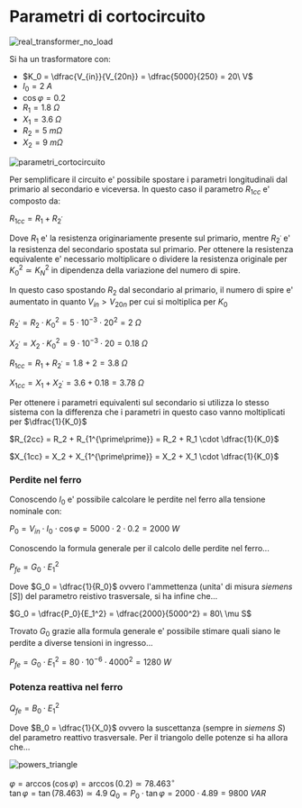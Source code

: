 # Parametri di cortocircuito  

![real_transformer_no_load](https://github.com/user-attachments/assets/ad19ca32-d0c6-4d31-b2e2-8dd95eb788d8)  

Si ha un trasformatore con:  

* $K_0 = \dfrac{V_{in}}{V_{20n}} = \dfrac{5000}{250} = 20\ V$
* $I_0 = 2\ A$
* $\cos \varphi = 0.2$
* $R_1 = 1.8\ \Omega$
* $X_1 = 3.6\ \Omega$
* $R_2 = 5\ m\Omega$
* $X_2 = 9\ m\Omega$

![parametri_cortocircuito](https://github.com/user-attachments/assets/68067eb1-0484-468e-8e7b-37fc4bb8a83c)    

Per semplificare il circuito e' possibile spostare i parametri longitudinali dal primario al secondario e viceversa. In questo caso il parametro $R_{1cc}$ e' composto da:  

$R_{1cc} = R_1 + R_{2^\prime}$  

Dove $R_1$ e' la resistenza originariamente presente sul primario, mentre $R_{2^\prime}$ e' la resistenza del secondario spostata sul primario. Per ottenere la resistenza equivalente e' necessario moltiplicare o dividere la resistenza originale per $K_0^2 \simeq K_N^2$ in dipendenza della variazione del numero di spire.  

In questo caso spostando $R_2$ dal secondario al primario, il numero di spire e' aumentato in quanto $V_{in} > V_{20n}$ per cui si moltiplica per $K_0$  

$R_{2^\prime} = R_2 \cdot K_0^2 = 5 \cdot 10^{-3} \cdot 20^2 = 2\ \Omega$  

$X_{2^\prime} = X_2 \cdot K_0^2 = 9 \cdot 10^{-3} \cdot 20 = 0.18\ \Omega$  

$R_{1cc} = R_1 + R_{2^\prime} = 1.8 + 2 = 3.8\ \Omega$  

$X_{1cc} = X_1 + X_{2^\prime} = 3.6 + 0.18 = 3.78\ \Omega$  

Per ottenere i parametri equivalenti sul secondario si utilizza lo stesso sistema con la differenza che i parametri in questo caso vanno moltiplicati per $\dfrac{1}{K_0}$  

$R_{2cc} = R_2 + R_{1^{\prime\prime}} = R_2 + R_1 \cdot \dfrac{1}{K_0}$  

$X_{1cc} = X_2 + X_{1^{\prime\prime}} = X_2 + X_1 \cdot \dfrac{1}{K_0}$  

### Perdite nel ferro  

Conoscendo $I_0$ e' possibile calcolare le perdite nel ferro alla tensione nominale con:  

$P_0 = V_{in}\cdot I_0\cdot\cos\varphi = 5000 \cdot 2 \cdot 0.2 = 2000\ W$  

Conoscendo la formula generale per il calcolo delle perdite nel ferro...  

$P_{fe} = G_0 \cdot E_1^2$  

Dove $G_0 = \dfrac{1}{R_0}$ ovvero l'ammettenza (unita' di misura *siemens* $[S]$) del parametro reistivo trasversale, si ha infine che...  

$G_0 = \dfrac{P_0}{E_1^2} = \dfrac{2000}{5000^2} = 80\ \mu S$  

Trovato $G_0$ grazie alla formula generale e' possibile stimare quali siano le perdite a diverse tensioni in ingresso...  

$P_{fe} = G_0 \cdot E_1^2 = 80 \cdot 10^{-6} \cdot 4000^2 = 1280\ W$  

### Potenza reattiva nel ferro  

$Q_{fe} = B_0 \cdot E_1^2$  

Dove $B_0 = \dfrac{1}{X_0}$ ovvero la suscettanza (sempre in *siemens* $S$) del parametro reattivo trasversale. Per il triangolo delle potenze si ha allora che...  

![powers_triangle](https://github.com/user-attachments/assets/af77f5c5-3534-456d-ae41-8e4554902c91)  

$\varphi = \arccos(\cos \varphi) = \arccos(0.2) \simeq 78.463^\circ$  
$\tan \varphi = \tan (78.463) \simeq 4.9$
$Q_0 = P_0 \cdot \tan\varphi = 2000 \cdot 4.89 = 9800\ VAR$  
